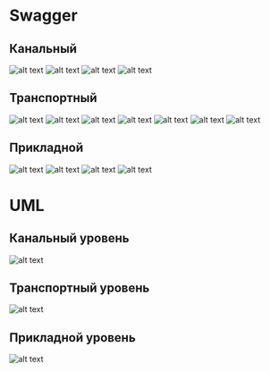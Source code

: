 # Swagger
## Канальный

![alt text](image.png)
![alt text](image-1.png)
![alt text](image-2.png)
![alt text](image-3.png)

## Транспортный

![alt text](image-4.png)
![alt text](image-5.png)
![alt text](image-6.png)
![alt text](image-7.png)
![alt text](image-8.png)
![alt text](image-9.png)
![alt text](image-10.png)

## Прикладной

![alt text](image-11.png)
![alt text](image-12.png)
![alt text](image-13.png)
![alt text](image-14.png)

# UML

## Канальный уровень

![alt text](<image (5).png>)

## Транспортный уровень

![alt text](<image (10).png>)

## Прикладной уровень

![alt text](<image (12).png>)